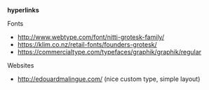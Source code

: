 __hyperlinks__

Fonts
- http://www.webtype.com/font/nitti-grotesk-family/
- https://klim.co.nz/retail-fonts/founders-grotesk/
- https://commercialtype.com/typefaces/graphik/graphik/regular

Websites
- http://edouardmalingue.com/ (nice custom type, simple layout)
